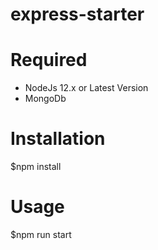 # express-starter

# Required
- NodeJs 12.x or Latest Version
- MongoDb

# Installation
$npm install

# Usage
$npm run start

